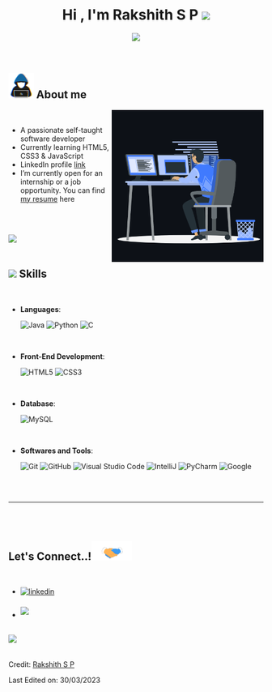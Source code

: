 
<h1 align="center"><b>Hi , I'm Rakshith S P </b><img src="https://media.giphy.com/media/hvRJCLFzcasrR4ia7z/giphy.gif" width="35"></h1>

<p align="center">
  <a href="https://github.com/DenverCoder1/readme-typing-svg"><img src="https://readme-typing-svg.herokuapp.com?font=Time+New+Roman&color=cyan&size=25&center=true&vCenter=true&width=600&height=100&lines=Namaste...&#128591;++;Self-taught+software+developer..,;Newbie+at+coding..,;Active+learner..,;Always+love+to+learn+new+things..&#128273;"></a>
</p>


<br>



	
## <picture><img src = "https://github.com/Rakshith-SP/Rakshith-SP/blob/main/main/assets/images/programmer.gif" width = 50px></picture> **About me**

<picture> <img align="right" src="https://github.com/Rakshith-SP/Rakshith-SP/blob/main/main/assets/images/animation_right.gif" width = 300px></picture>

<br>

- A passionate self-taught software developer
- Currently learning HTML5, CSS3 & JavaScript
- LinkedIn profile [link](https://www.linkedin.com/in/rakshith-sp-30a628159/)
- I’m currently open for an internship or a job opportunity. You can find [my resume](https://drive.google.com/file/d/1pF_4SERN2vwm3DYBvGAeLOdV8lq5X1gp/view) here

<br><br>

<img src="https://user-images.githubusercontent.com/73097560/115834477-dbab4500-a447-11eb-908a-139a6edaec5c.gif"><br><br>

## <img src="https://media2.giphy.com/media/QssGEmpkyEOhBCb7e1/giphy.gif?cid=ecf05e47a0n3gi1bfqntqmob8g9aid1oyj2wr3ds3mg700bl&rid=giphy.gif" width ="25"><b> Skills</b>
<br>

<p align="center">

- **Languages**:
   
    ![Java](https://img.shields.io/badge/Java-ED8B00?style=for-the-badge&logo=openjdk&logoColor=white)
    ![Python](https://img.shields.io/badge/Python%20-%2314354C.svg?style=for-the-badge&logo=python&logoColor=white)
    ![C](https://img.shields.io/badge/C%20-%232370ED.svg?style=for-the-badge&logo=c&logoColor=white)

<br>   
    
- **Front-End Development**:

   ![HTML5](https://img.shields.io/badge/HTML5%20-%23E34F26.svg?style=for-the-badge&logo=html5&logoColor=white)
   ![CSS3](https://img.shields.io/badge/CSS%20-%231572B6.svg?style=for-the-badge&logo=css3&logoColor=white)

<br>

- **Database**:

    ![MySQL](https://img.shields.io/badge/MySQL-005C84?style=for-the-badge&logo=mysql&logoColor=white)

<br>

- **Softwares and Tools**:

    ![Git](https://img.shields.io/badge/git-%23F05033.svg?style=for-the-badge&logo=git&logoColor=white)
    ![GitHub](https://img.shields.io/badge/github-%23121011.svg?style=for-the-badge&logo=github&logoColor=white)
    ![Visual Studio Code](https://img.shields.io/badge/Visual%20Studio%20Code-0078d7.svg?style=for-the-badge&logo=visual-studio-code&logoColor=white)
    ![IntelliJ](https://img.shields.io/badge/IntelliJ_IDEA-000000.svg?style=for-the-badge&logo=intellij-idea&logoColor=white)
    ![PyCharm](https://img.shields.io/badge/PyCharm-000000.svg?&style=for-the-badge&logo=PyCharm&logoColor=white)
    ![Google](https://img.shields.io/badge/google-%234285F4.svg?style=for-the-badge&logo=google&logoColor=white)


</p>

<br>
<br>


-----

<br>
<br>

## <b> Let's Connect..!</b><img src="https://github.com/Rakshith-SP/Rakshith-SP/blob/main/main/assets/images/handshake.gif" width ="80">
<br>
<div align='left'>

<ul>

<li>
<a href="https://www.linkedin.com/in/rakshith-sp-30a628159/" target="_blank">
<img src="https://img.shields.io/badge/linkedin:  Rakshith S P-%2300acee.svg?color=405DE6&style=for-the-badge&logo=linkedin&logoColor=white" alt=linkedin style="margin-bottom: 5px;"/>
</a>
</li>

<br>

<li>
<a href="mailto:rakshithsp80@gmail.com" target="_blank">
<img src="https://img.shields.io/badge/gmail:  Rakshith S P-%23EA4335.svg?style=for-the-badge&logo=gmail&logoColor=white" t=mail style="margin-bottom: 5px;" />
</a>
</li>
	
</ul>
</div>

<br>
<img src="https://user-images.githubusercontent.com/73097560/115834477-dbab4500-a447-11eb-908a-139a6edaec5c.gif">
<br>
<br>

Credit: [Rakshith S P](https://github.com/Rakshith-SP)

Last Edited on: 30/03/2023
